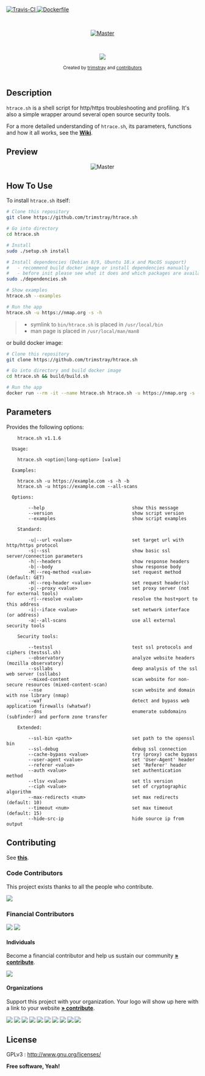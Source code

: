 <p align="left">
  <a href="https://travis-ci.org/trimstray/htrace.sh">
    <img src="https://travis-ci.org/trimstray/htrace.sh.svg?branch=master" alt="Travis-CI">
  </a>
  <a href="https://github.com/trimstray/htrace.sh/tree/master/build">
    <img src="https://img.shields.io/badge/Dockerfile-Available-blue.svg" alt="Dockerfile">
  </a>
</p>

<br>

<p align="center">
  <a href="https://github.com/trimstray/htrace.sh">
    <img src="https://github.com/trimstray/htrace.sh/blob/master/static/img/htrace.sh_logo.png" alt="Master">
  </a>
</p>

<br>

<p align="center">
  <a href="https://twitter.com/trimstray" target="_blank">
    <img src="https://img.shields.io/twitter/follow/trimstray.svg?logo=twitter">
  </a>
</p>

<div align="center">
  <sub>Created by
  <a href="https://twitter.com/trimstray">trimstray</a> and
  <a href="https://github.com/trimstray/htrace.sh/graphs/contributors">contributors</a>
</div>

<br>

## Description

`htrace.sh` is a shell script for http/https troubleshooting and profiling. It's also a simple wrapper around several open source security tools.

For a more detailed understanding of `htrace.sh`, its parameters, functions and how it all works, see the **[Wiki](https://github.com/trimstray/htrace.sh/wiki)**.

## Preview

<p align="center">
  <img src="https://github.com/trimstray/htrace.sh/blob/master/static/img/htrace.sh_preview.png" alt="Master">
</p>

## How To Use

To install `htrace.sh` itself:

```bash
# Clone this repository
git clone https://github.com/trimstray/htrace.sh

# Go into directory
cd htrace.sh

# Install
sudo ./setup.sh install

# Install dependencies (Debian 8/9, Ubuntu 18.x and MacOS support)
#   - recommend build docker image or install dependencies manually
#   - before init please see what it does and which packages are available on your repository
sudo ./dependencies.sh

# Show examples
htrace.sh --examples

# Run the app
htrace.sh -u https://nmap.org -s -h
```

> * symlink to `bin/htrace.sh` is placed in `/usr/local/bin`
> * man page is placed in `/usr/local/man/man8`

or build docker image:

```bash
# Clone this repository
git clone https://github.com/trimstray/htrace.sh

# Go into directory and build docker image
cd htrace.sh && build/build.sh

# Run the app
docker run --rm -it --name htrace.sh htrace.sh -u https://nmap.org -s -h
```

## Parameters

Provides the following options:

```
    htrace.sh v1.1.6

  Usage:

    htrace.sh <option|long-option> [value]

  Examples:

    htrace.sh -u https://example.com -s -h -b
    htrace.sh -u https://example.com --all-scans

  Options:

        --help                                show this message
        --version                             show script version
        --examples                            show script examples

    Standard:

        -u|--url <value>                      set target url with http/https protocol
        -s|--ssl                              show basic ssl server/connection parameters
        -h|--headers                          show response headers
        -b|--body                             show response body
        -M|--req-method <value>               set request method (default: GET)
        -H|--req-header <value>               set request header(s)
        -p|--proxy <value>                    set proxy server (not for external tools)
        -r|--resolve <value>                  resolve the host+port to this address
        -i|--iface <value>                    set network interface (or address)
        -a|--all-scans                        use all external security tools

    Security tools:

        --testssl                             test ssl protocols and ciphers (testssl.sh)
        --observatory                         analyze website headers (mozilla observatory)
        --ssllabs                             deep analysis of the ssl web server (ssllabs)
        --mixed-content                       scan website for non-secure resources (mixed-content-scan)
        --nse                                 scan website and domain with nse library (nmap)
        --waf                                 detect and bypass web application firewalls (whatwaf)
        --dns                                 enumerate subdomains (subfinder) and perform zone transfer

    Extended:

        --ssl-bin <path>                      set path to the openssl bin
        --ssl-debug                           debug ssl connection
        --cache-bypass <value>                try (proxy) cache bypass
        --user-agent <value>                  set 'User-Agent' header
        --referer <value>                     set 'Referer' header
        --auth <value>                        set authentication method
        --tlsv <value>                        set tls version
        --ciph <value>                        set of cryptographic algorithm
        --max-redirects <num>                 set max redirects (default: 10)
        --timeout <num>                       set max timeout (default: 15)
        --hide-src-ip                         hide source ip from output
```

## Contributing

See **[this](.github/CONTRIBUTING.md)**.

### Code Contributors

This project exists thanks to all the people who contribute.

<a href="https://github.com/trimstray/htracesh/graphs/contributors"><img src="https://opencollective.com/htracesh/contributors.svg?width=890&button=false"></a>

### Financial Contributors

<p align="left">
  <a href="https://opencollective.com/htracesh" alt="Financial Contributors on Open Collective">
    <img src="https://img.shields.io/opencollective/backers/htracesh?style=for-the-badge&color=orange&labelColor=C0C0C0"></a>
  </a>
  <a href="https://opencollective.com/htracesh" alt="Financial Contributors on Open Collective">
    <img src="https://img.shields.io/opencollective/sponsors/htracesh?style=for-the-badge&color=orange&labelColor=C0C0C0"></a>
  </a>
</p>

#### Individuals

Become a financial contributor and help us sustain our community **[» contribute](https://opencollective.com/htracesh/contribute)**.

<a href="https://opencollective.com/htracesh"><img src="https://opencollective.com/htracesh/individuals.svg?width=890"></a>

#### Organizations

Support this project with your organization. Your logo will show up here with a link to your website **[» contribute](https://opencollective.com/htracesh/contribute)**.

<a href="https://opencollective.com/htracesh/organization/0/website"><img src="https://opencollective.com/htracesh/organization/0/avatar.svg"></a>
<a href="https://opencollective.com/htracesh/organization/1/website"><img src="https://opencollective.com/htracesh/organization/1/avatar.svg"></a>
<a href="https://opencollective.com/htracesh/organization/2/website"><img src="https://opencollective.com/htracesh/organization/2/avatar.svg"></a>
<a href="https://opencollective.com/htracesh/organization/3/website"><img src="https://opencollective.com/htracesh/organization/3/avatar.svg"></a>
<a href="https://opencollective.com/htracesh/organization/4/website"><img src="https://opencollective.com/htracesh/organization/4/avatar.svg"></a>
<a href="https://opencollective.com/htracesh/organization/5/website"><img src="https://opencollective.com/htracesh/organization/5/avatar.svg"></a>
<a href="https://opencollective.com/htracesh/organization/6/website"><img src="https://opencollective.com/htracesh/organization/6/avatar.svg"></a>
<a href="https://opencollective.com/htracesh/organization/7/website"><img src="https://opencollective.com/htracesh/organization/7/avatar.svg"></a>
<a href="https://opencollective.com/htracesh/organization/8/website"><img src="https://opencollective.com/htracesh/organization/8/avatar.svg"></a>
<a href="https://opencollective.com/htracesh/organization/9/website"><img src="https://opencollective.com/htracesh/organization/9/avatar.svg"></a>

## License

GPLv3 : <http://www.gnu.org/licenses/>

**Free software, Yeah!**
